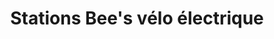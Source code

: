 ---
title: "Stations Bee's vélo électrique"
url: /monpazier/stations-bees-velo-electrique/
shop: Fahrrad
---